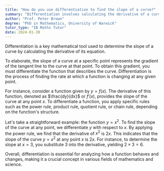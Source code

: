 ```yaml
---
title: "How do you use differentiation to find the slope of a curve?"
summary: "Differentiation involves calculating the derivative of a curve's equation to determine its slope."
author: "Prof. Peter Brown"
degree: "PhD in Mathematics, University of Warwick"
tutor_type: "IB Maths Tutor"
date: 2024-01-30
---
```


Differentiation is a key mathematical tool used to determine the slope of a curve by calculating the derivative of its equation.

To elaborate, the slope of a curve at a specific point represents the gradient of the tangent line to the curve at that point. To obtain this gradient, you must differentiate the function that describes the curve. Differentiation is the process of finding the rate at which a function is changing at any given point.

For instance, consider a function given by $y = f(x)$. The derivative of this function, denoted as $\frac{dy}{dx}$ or $f'(x)$, provides the slope of the curve at any point $x$. To differentiate a function, you apply specific rules such as the power rule, product rule, quotient rule, or chain rule, depending on the function's structure.

Let's take a straightforward example: the function $y = x^2$. To find the slope of the curve at any point, we differentiate $y$ with respect to $x$. By applying the power rule, we find that the derivative of $x^2$ is $2x$. This indicates that the slope of the curve $y = x^2$ at any point $x$ is $2x$. For instance, to determine the slope at $x = 3$, you substitute $3$ into the derivative, yielding $2 \times 3 = 6$.

Overall, differentiation is essential for analyzing how a function behaves and changes, making it a crucial concept in various fields of mathematics and science.
    
